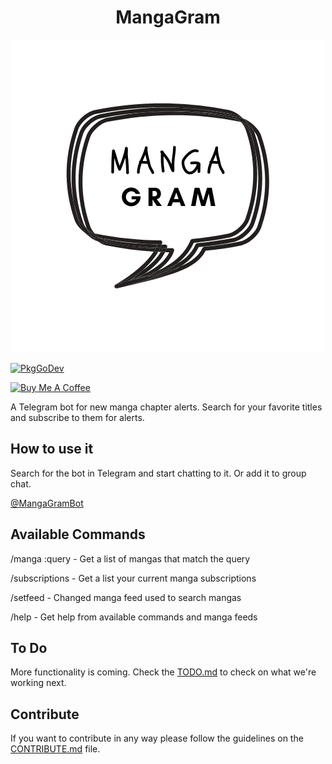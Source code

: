 <h1 align="center">MangaGram</h1>
<div align="center">
<img alt="Climbing elephant" src="logo.png" />
</div>

[![PkgGoDev](https://pkg.go.dev/badge/github.com/tavomoya/mangagram)](https://pkg.go.dev/github.com/tavomoya/mangagram) 

<a href="buymeacoff.ee/tavomoya" target="_blank"><img src="https://www.buymeacoffee.com/assets/img/custom_images/yellow_img.png" alt="Buy Me A Coffee" style="height: auto !important; width: auto !important;" ></a>

A Telegram bot for new manga chapter alerts. Search for your favorite titles and subscribe to them for alerts.

## How to use it

Search for the bot in Telegram and start chatting to it. Or add it to group chat.

[@MangaGramBot](http://t.me/MangaGramBot)

## Available Commands

/manga :query - Get a list of mangas that match the query

/subscriptions - Get a list your current manga subscriptions

/setfeed - Changed manga feed used to search mangas

/help - Get help from available commands and manga feeds

## To Do

More functionality is coming. Check the [TODO.md](TODO.md) to check on what we're working next.

## Contribute

If you want to contribute in any way please follow the guidelines on the [CONTRIBUTE.md](CONTRIBUTE.md) file.